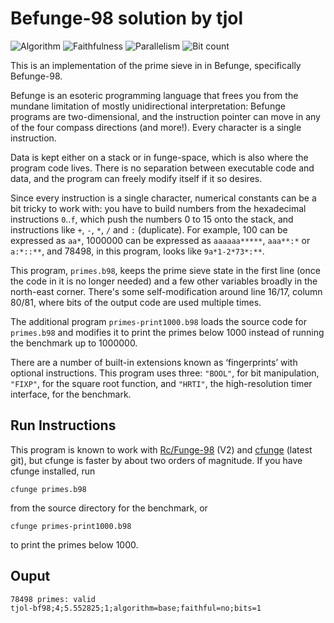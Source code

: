# Befunge-98 solution by tjol

![Algorithm](https://img.shields.io/badge/Algorithm-base-green)
![Faithfulness](https://img.shields.io/badge/Faithful-no-yellowgreen)
![Parallelism](https://img.shields.io/badge/Parallel-no-green)
![Bit count](https://img.shields.io/badge/Bits-1-green)

This is an implementation of the prime sieve in in Befunge, specifically
Befunge-98.

Befunge is an esoteric programming language that frees you from the mundane
limitation of mostly unidirectional interpretation: Befunge programs are
two-dimensional, and the instruction pointer can move in any of the four
compass directions (and more!). Every character is a single instruction.

Data is kept either on a stack or in funge-space, which is also where the
program code lives. There is no separation between executable code and data,
and the program can freely modify itself if it so desires.

Since every instruction is a single character, numerical constants can be a bit
tricky to work with: you have to build numbers from the hexadecimal instructions
`0`..`f`, which push the numbers 0 to 15 onto the stack, and instructions like
`+`, `-`, `*`, `/` and `:` (duplicate). For example, 100 can be expressed as
`aa*`, 1000000 can be expressed as `aaaaaa*****`, `aaa**:*` or `a:*::**`, and
78498, in this program, looks like `9a*1-2*73*:**`.

This program, `primes.b98`, keeps the prime sieve state in the first line
(once the code in it is no longer needed) and a few other variables broadly
in the north-east corner. There's some self-modification around line 16/17,
column 80/81, where bits of the output code are used multiple times.

The additional program `primes-print1000.b98` loads the source code for
`primes.b98` and modifies it to print the primes below 1000 instead of running
the benchmark up to 1000000.

There are a number of built-in extensions known as ‘fingerprints’ with optional
instructions. This program uses three: `"BOOL"`, for bit manipulation, `"FIXP"`,
for the square root function, and `"HRTI"`, the high-resolution timer interface,
for the benchmark.

## Run Instructions

This program is known to work with [Rc/Funge-98](https://rcfunge98.com) (V2) and
[cfunge](https://github.com/VorpalBlade/cfunge) (latest git), but cfunge is
faster by about two orders of magnitude. If you have cfunge installed, run

    cfunge primes.b98

from the source directory for the benchmark, or

    cfunge primes-print1000.b98

to print the primes below 1000.

## Ouput

    78498 primes: valid
    tjol-bf98;4;5.552825;1;algorithm=base;faithful=no;bits=1
